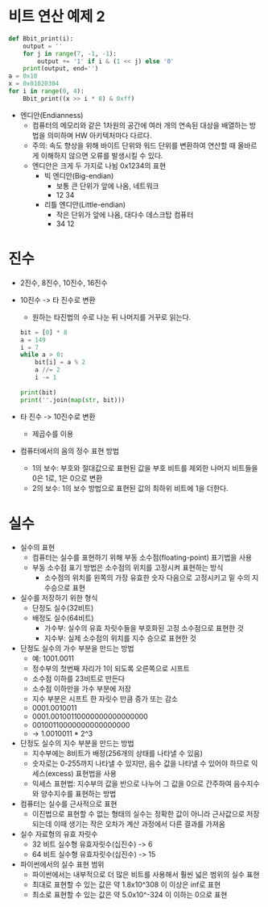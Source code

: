 # 비트 연산 예제 2

```python
def Bbit_print(i):
    output = ''
    for j in range(7, -1, -1):
        output += '1' if i & (1 << j) else '0'
    print(output, end='')
a = 0x10
x = 0x01020304
for i in range(0, 4):
    Bbit_print((x >> i * 8) & 0xff)
```

- 엔디안(Endianness)
  - 컴퓨터의 메모리와 같은 1차원의 공간에 여러 개의 연속된 대상을 배열하는 방법을 의미하며 HW 아키텍처마다 다르다.
  - 주의: 속도 향상을 위해 바이트 단위와 워드 단위를 변환하여 연산할 때 올바르게 이해하지 않으면 오류를 발생시킬 수 있다.
  - 엔디안은 크게 두 가지로 나뉨 0x1234의 표현
    - 빅 엔디안(Big-endian)
      - 보통 큰 단위가 앞에 나옴, 네트워크
      - 12 34
    - 리틀 엔디안(Little-endian)
      - 작은 단위가 앞에 나옴, 대다수 데스크탑 컴퓨터
      - 34 12

# 진수

- 2진수, 8진수, 10진수, 16진수

- 10진수 -> 타 진수로 변환

  - 원하는 타진법의 수로 나눈 뒤 나머지를 거꾸로 읽는다.

  ```python
  bit = [0] * 8
  a = 149
  i = 7
  while a > 0:
      bit[i] = a % 2
      a //= 2
      i -= 1
      
  print(bit)
  print(''.join(map(str, bit)))
  ```

- 타 진수 -> 10진수로 변환

  - 제곱수를 이용

- 컴퓨터에서의 음의 정수 표현 방법

  - 1의 보수: 부호와 절대값으로 표현된 값을 부호 비트를 제외한 나머지 비트들을 0은 1로, 1은 0으로 변환
  - 2의 보수: 1의 보수 방법으로 표현된 값의 최하위 비트에 1을 더한다.

# 실수

- 실수의 표현
  - 컴퓨터는 실수를 표현하기 위해 부동 소수점(floating-point) 표기법을 사용
  - 부동 소수점 표기 방법은 소수점의 위치를 고정시켜 표현하는 방식
    - 소수점의 위치를 왼쪽의 가장 유효한 숫자 다음으로 고정시키고 밑 수의 지수승으로 표현
- 실수를 저장하기 위한 형식
  - 단정도 실수(32비트)
  - 배정도 실수(64비트)
    - 가수부: 실수의 유효 자릿수들을 부호화된 고정 소수점으로 표현한 것
    - 지수부: 실제 소수점의 위치를 지수 승으로 표현한 것
- 단정도 실수의 가수 부분을 만드는 방법
  - 예: 1001.0011
  - 정수부의 첫번째 자리가 1이 되도록 오른쪽으로 시프트
  - 소수점 이하를 23비트로 만든다
  - 소수점 이하만을 가수 부분에 저장
  - 지수 부분은 시프트 한 자릿수 만큼 증가 또는 감소
  - 0001.0010011
  - 0001.00100110000000000000000
  - 00100110000000000000000
  -  -> 1.0010011 * 2^3
- 단정도 실수의 지수 부분을 만드는 방법
  - 지수부에는 8비트가 배정(256개의 상태를 나타낼 수 있음)
  - 숫자로는 0-255까지 나타낼 수 있지만, 음수 값을 나타낼 수 있어야 하므로 익세스(excess) 표현법을 사용
  - 익세스 표현법: 지수부의 값을 반으로 나누어 그 값을 0으로 간주하여 음수지수와 양수지수를 표현하는 방법
- 컴퓨터는 실수를 근사적으로 표현
  - 이진법으로 표현할 수 없는 형태의 실수는 정확한 값이 아니라 근사값으로 저장되는데 이때 생기는 작은 오차가 계산 과정에서 다른 결과를 가져옴
- 실수 자료형의 유효 자릿수
  - 32 비트 실수형 유효자릿수(십진수) -> 6
  - 64 비트 실수형 유효자릿수(십진수) -> 15
- 파이썬에서의 실수 표현 범위
  - 파이썬에서는 내부적으로 더 많은 비트를 사용해서 훨씬 넓은 범위의 실수 표현
  - 최대로 표현할 수 있는 값은 약 1.8x10^308 이 이상은 inf로 표현
  - 최소로 표현할 수 있는 값은 약 5.0x10^-324 이 이하는 0으로 표현